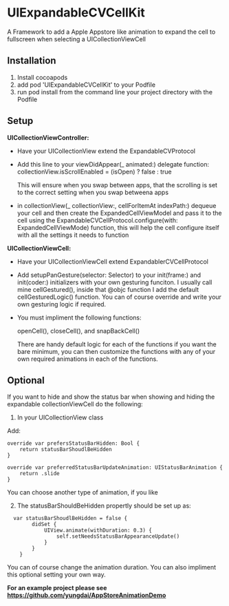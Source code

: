 # UIExpandableCVCellKit

A Framework to add a Apple Appstore like animation to expand the cell to fullscreen when selecting a UICollectionViewCell

<h2><b>Installation</b></h2>

1.  Install cocoapods
2.  add pod 'UIExpandableCVCellKit' to your Podfile
3.  run pod install from the command line your project directory with the Podfile

<h2><b>Setup</b></h2>

<b>UICollectionViewController: </b>
- Have your UICollectionView extend the ExpandableCVProtocol

- Add this line to your viewDidAppear(_ animated:) delegate function:
  collectionView.isScrollEnabled = (isOpen) ? false : true
  
  This will ensure when you swap between apps, that the scrolling is set to the correct setting when you swap betweena apps
  
- in collectionView(_ collectionView:, cellForItemAt indexPath:) dequeue your cell and then create the ExpandedCellViewModel and pass it to the cell using the ExpandableCVCellProtocol.configure(with: ExpandedCellViewMode) function, this will help the cell configure itself with all the settings it needs to function


<b>UICollectionViewCell:</b>
- Have your UICollectionViewCell extend ExpandablerCVCellProtocol

- Add setupPanGesture(selector: Selector) to your init(frame:) and init(coder:) initializers with your own gesturing funciton.  I usually call mine cellGestured(), inside that @objc function I add the default cellGesturedLogic() function.  You can of course override and write your own gesturing logic if required.

- You must impliment the following functions:

    openCell(), closeCell(), and snapBackCell()
   
   There are handy default logic for each of the functions if you want the bare minimum, you can then customize the functions with any of your own required animations in each of the functions.


<h2><b>Optional</b></h2>

If you want to hide and show the status bar when showing and hiding the expandable collectionViewCell do the following:
1. In your UICollectionView class
  
  Add:
  
  
	override var prefersStatusBarHidden: Bool {
		return statusBarShoudlBeHidden
	}
	
	override var preferredStatusBarUpdateAnimation: UIStatusBarAnimation {
		return .slide
	}
  
  You can choose another type of animation, if you like
  
2. The statusBarShouldBeHidden propertly should be set up as:

```
  var statusBarShoudlBeHidden = false {
		didSet {
			UIView.animate(withDuration: 0.3) {
				self.setNeedsStatusBarAppearanceUpdate()
			}
		}
	}
```
  
You can of course change the animation duration.  You can also impliment this optional setting your own way.



<b>For an example project please see <link>https://github.com/yungdai/AppStoreAnimationDemo</link></b>

